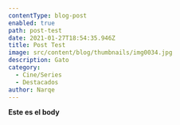 ```yaml
---
contentType: blog-post
enabled: true
path: post-test
date: 2021-01-27T18:54:35.946Z
title: Post Test
image: src/content/blog/thumbnails/img0034.jpg
description: Gato
category:
  - Cine/Series
  - Destacados
author: Narqe
---
```

**Este es el body**